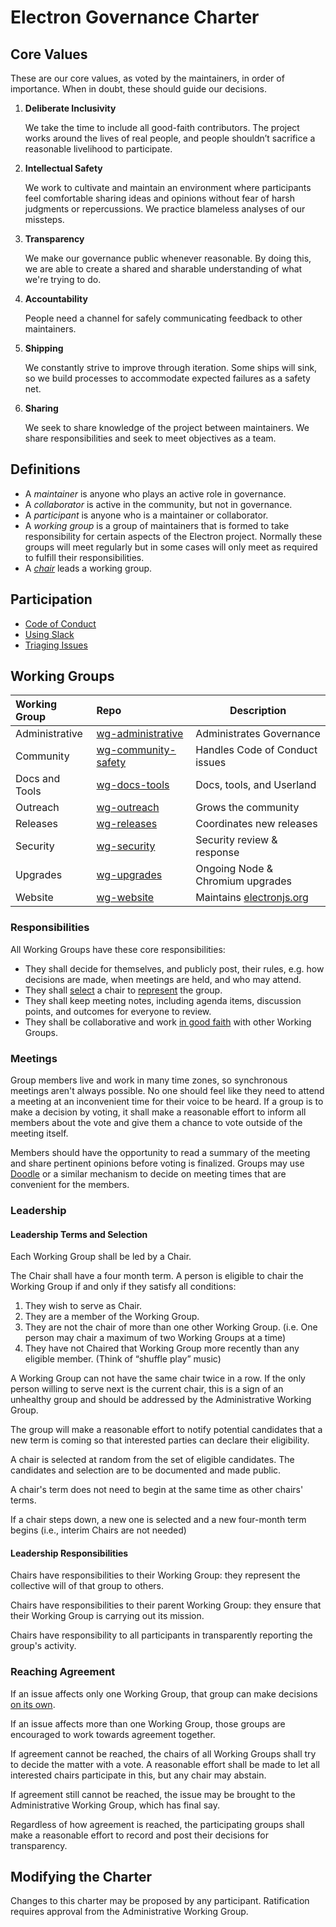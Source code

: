 # Electron Governance Charter

## Core Values
<!-- Side note, would be cool to get some icons / art for these values for use on the website (Sam) -->
<!-- :+1: (Charles) -->

These are our core values, as voted by the maintainers, in order of importance. When in doubt, these should guide our decisions.

1. **Deliberate Inclusivity**

   We take the time to include all good-faith contributors.
   The project works around the lives of real people, and people shouldn’t sacrifice a reasonable livelihood to participate.

2. **Intellectual Safety**

   We work to cultivate and maintain an environment where participants feel comfortable sharing ideas and opinions without fear of harsh judgments or repercussions. We practice blameless analyses of our missteps.

3. **Transparency**

   We make our governance public whenever reasonable. By doing this, we are able to create a shared and sharable understanding of what we're trying to do.

4. **Accountability**

   People need a channel for safely communicating feedback to other maintainers.

5. **Shipping**

   We constantly strive to improve through iteration. Some ships will sink, so we build processes to accommodate expected failures as a safety net.

6. **Sharing**

   We seek to share knowledge of the project between maintainers. We share responsibilities and seek to meet objectives as a team.

## Definitions

 * A _maintainer_ is anyone who plays an active role in governance.
 * A _collaborator_ is active in the community, but not in governance.
 * A _participant_ is anyone who is a maintainer or collaborator.
 * A _working group_ is a group of maintainers that is formed to take responsibility for certain aspects of the Electron project. Normally these groups will meet regularly but in some cases will only meet as required to fulfill their responsibilities.
 * A [_chair_](#Leadership) leads a working group.

## Participation

 * [Code of Conduct](../CODE_OF_CONDUCT.md)
 * [Using Slack](https://github.com/electron/governance/blob/master/Slack.md)
 * [Triaging Issues](https://github.com/electron/governance/blob/master/playbooks/README.md)
<!-- * [Using Pull Requests](FIXME: link to PR etiquette doc) -->

## Working Groups

| Working Group  | Repo | Description | 
|:---------------|:------|-------------|
| Administrative | [wg-administrative](../wg-administrative) | Administrates Governance |
| Community      | [wg-community-safety](../wg-community-safety/) | Handles Code of Conduct issues |
| Docs and Tools | [wg-docs-tools](../wg-docs-tools/) | Docs, tools, and Userland |
| Outreach       | [wg-outreach](../wg-outreach/) | Grows the community |
| Releases       | [wg-releases](../wg-releases/) | Coordinates new releases |
| Security       | [wg-security](../wg-security/) | Security review & response |
| Upgrades       | [wg-upgrades](../wg-upgrades/) | Ongoing Node & Chromium upgrades |
| Website        | [wg-website](../wg-website/) | Maintains [electronjs.org](https://www.electronjs.org) |

### Responsibilities

All Working Groups have these core responsibilities:
 * They shall decide for themselves, and publicly post, their rules, e.g. how decisions are made, when meetings are held, and who may attend.
 * They shall [select](#Leadership-Terms-and-Selection) a chair to [represent](#Leadership-Responsibilities) the group.
 * They shall keep meeting notes, including agenda items, discussion points, and outcomes for everyone to review.
 * They shall be collaborative and work [in good faith](#Core-Values) with other Working Groups.

### Meetings

Group members live and work in many time zones, so synchronous meetings aren't always possible. No one should feel like they need to attend a meeting at an inconvenient time for their voice to be heard. If a group is to make a decision by voting, it shall make a reasonable effort to inform all members about the vote and give them a chance to vote outside of the meeting itself.

Members should have the opportunity to read a summary of the meeting and share pertinent opinions before voting is finalized. Groups may use [Doodle](https://doodle.com) or a similar mechanism to decide on meeting times that are convenient for the members.

### Leadership

#### Leadership Terms and Selection

Each Working Group shall be led by a Chair.

The Chair shall have a four month term. A person is eligible to chair the Working Group if and only if they satisfy all conditions:
  1. They wish to serve as Chair.
  1. They are a member of the Working Group.
  1. They are not the chair of more than one other Working Group. (i.e. One person may chair a maximum of two Working Groups at a time)
  1. They have not Chaired that Working Group more recently than any eligible member. (Think of “shuffle play” music)

A Working Group can not have the same chair twice in a row. If the only person willing to serve next is the current chair, this is a sign of an unhealthy group and should be addressed by the Administrative Working Group.

The group will make a reasonable effort to notify potential candidates that a new term is coming so that interested parties can declare their eligibility.

A chair is selected at random from the set of eligible candidates. The candidates and selection are to be documented and made public.

A chair's term does not need to begin at the same time as other chairs' terms.

If a chair steps down, a new one is selected and a new four-month term begins (i.e., interim Chairs are not needed)

#### Leadership Responsibilities

Chairs have responsibilities to their Working Group: they represent the collective will of that group to others.

Chairs have responsibilities to their parent Working Group: they ensure that their Working Group is carrying out its mission.

Chairs have responsibility to all participants in transparently reporting the group's activity.

### Reaching Agreement

If an issue affects only one Working Group, that group can make decisions [on its own](#Meetings).

If an issue affects more than one Working Group, those groups are encouraged to work towards agreement together.

If agreement cannot be reached, the chairs of all Working Groups shall try to decide the matter with a vote. A reasonable effort shall be made to let all interested chairs participate in this, but any chair may abstain.

If agreement still cannot be reached, the issue may be brought to the Administrative Working Group, which has final say.

Regardless of how agreement is reached, the participating groups shall make a reasonable effort to record and post their decisions for transparency.

## Modifying the Charter

Changes to this charter may be proposed by any participant. Ratification requires approval from the Administrative Working Group.
